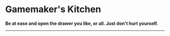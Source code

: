 # Gamemaker's Kitchen

**Be at ease and open the drawer you like, or all. Just don't hurt yourself.**

---

<div id="myBtnContainer">
      <!--       do not change - sorting buttons are dynamically generated into #myBtnContainer -->
</div>
<div class="container">
      <!--       do not change - paragraphs and links are dynamically generated into .container -->
</div>
